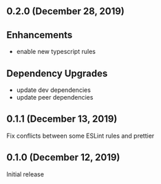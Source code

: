 ## 0.2.0 (December 28, 2019)

## Enhancements

* enable new typescript rules

## Dependency Upgrades

* update dev dependencies
* update peer dependencies

## 0.1.1 (December 13, 2019)

Fix conflicts between some ESLint rules and prettier

## 0.1.0 (December 12, 2019)

Initial release
